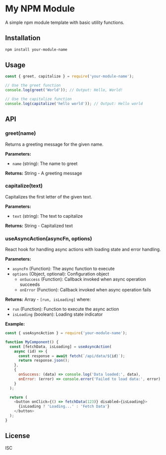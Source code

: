 
# My NPM Module

A simple npm module template with basic utility functions.

## Installation

```bash
npm install your-module-name
```

## Usage

```javascript
const { greet, capitalize } = require('your-module-name');

// Use the greet function
console.log(greet('World')); // Output: Hello, World!

// Use the capitalize function
console.log(capitalize('hello world')); // Output: Hello world
```

## API

### greet(name)
Returns a greeting message for the given name.

**Parameters:**
- `name` (string): The name to greet

**Returns:** String - A greeting message

### capitalize(text)
Capitalizes the first letter of the given text.

**Parameters:**
- `text` (string): The text to capitalize

**Returns:** String - Capitalized text

### useAsyncAction(asyncFn, options)
React hook for handling async actions with loading state and error handling.

**Parameters:**
- `asyncFn` (Function): The async function to execute
- `options` (Object, optional): Configuration object
  - `onSuccess` (Function): Callback invoked when async operation succeeds
  - `onError` (Function): Callback invoked when async operation fails

**Returns:** Array - `[run, isLoading]` where:
- `run` (Function): Function to execute the async action
- `isLoading` (boolean): Loading state indicator

**Example:**
```javascript
const { useAsyncAction } = require('your-module-name');

function MyComponent() {
  const [fetchData, isLoading] = useAsyncAction(
    async (id) => {
      const response = await fetch(`/api/data/${id}`);
      return response.json();
    },
    {
      onSuccess: (data) => console.log('Data loaded:', data),
      onError: (error) => console.error('Failed to load data:', error)
    }
  );

  return (
    <button onClick={() => fetchData(123)} disabled={isLoading}>
      {isLoading ? 'Loading...' : 'Fetch Data'}
    </button>
  );
}
```

## License

ISC
